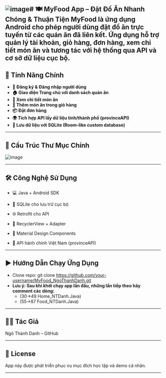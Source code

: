 ![image](https://github.com/user-attachments/assets/db33559e-5dec-4da6-860a-25df1bb05e12)# 🍽️ MyFood App – Đặt Đồ Ăn Nhanh Chóng & Thuận Tiện
MyFood là ứng dụng Android cho phép người dùng đặt đồ ăn trực tuyến từ các quán ăn đã liên kết. Ứng dụng hỗ trợ quản lý tài khoản, giỏ hàng, đơn hàng, xem chi tiết món ăn và tương tác với hệ thống qua API và cơ sở dữ liệu cục bộ.
---
## 🚀 Tính Năng Chính
- **🔐 Đăng ký & Đăng nhập người dùng**  
- **🏠 Giao diện Trang chủ với danh sách quán ăn**
- **📄 Xem chi tiết món ăn**
- **🛒 Thêm món ăn trong giỏ hàng**
- **📦 Đặt đơn hàng**
- **🌍 Tích hợp API lấy dữ liệu tỉnh/thành phố (provinceAPI)**
- **💾 Lưu dữ liệu với SQLite (Room-like custom database)**  
--- 
## 🧩 Cấu Trúc Thư Mục Chính

![image](https://github.com/user-attachments/assets/a0d813fa-6e92-4ae1-a1a7-8dbe505e41a1)


---
## 🛠️ Công Nghệ Sử Dụng
- 💻 Java + Android SDK

- 🧱 SQLite cho lưu trữ cục bộ

- 🌐 Retrofit cho API

- 🧩 RecyclerView + Adapter

- 🎨 Material Design Components

- 🛜 API hành chính Việt Nam (provinceAPI)

---
## ▶️ Hướng Dẫn Chạy Ứng Dụng

- Clone repo: git clone https://github.com/your-username/MyFood_NgoThanhDanh.git
- **Lưu ý: Sau khi khởi chạy app lần đầu, những lần tiếp theo hãy comment các dòng:**
    - (30->49 Home_NTDanh.Java)
    - (55->87 Food_NTDanh.Java)
      
---
## 👨‍💻 Tác Giả
Ngô Thành Danh – GitHub

---
## 📄 License
App này được phát triển phục vụ mục đích học tập và demo cá nhân.

---
